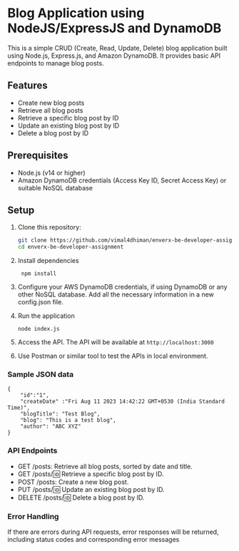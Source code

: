 # Blog Application using NodeJS/ExpressJS and DynamoDB

This is a simple CRUD (Create, Read, Update, Delete) blog application built using Node.js, Express.js, and Amazon DynamoDB. It provides basic API endpoints to manage blog posts.

## Features

- Create new blog posts
- Retrieve all blog posts
- Retrieve a specific blog post by ID
- Update an existing blog post by ID
- Delete a blog post by ID

## Prerequisites

- Node.js (v14 or higher)
- Amazon DynamoDB credentials (Access Key ID, Secret Access Key) or suitable NoSQL database

## Setup

1. Clone this repository:

   ```sh
   git clone https://github.com/vimal4dhiman/enverx-be-developer-assignment.git
   cd enverx-be-developer-assignment
   ```

2. Install dependencies
   ```
    npm install
   ```
3. Configure your AWS DynamoDB credentials, if using DynamoDB or any other NoSQL database. Add all the necessary information in a new config.json file.
4. Run the application

   ```
   node index.js
   ```

5. Access the API. The API will be available at `http://localhost:3000`
6. Use Postman or similar tool to test the APIs in local environment.

### Sample JSON data

    {
        "id":"1",
        "createDate" :"Fri Aug 11 2023 14:42:22 GMT+0530 (India Standard Time)",
        "blogTitle": "Test Blog",
        "blog": "This is a test blog",
        "author": "ABC XYZ"
    }

### API Endpoints

- GET /posts: Retrieve all blog posts, sorted by date and title.
- GET /posts/:id: Retrieve a specific blog post by ID.
- POST /posts: Create a new blog post.
- PUT /posts/:id: Update an existing blog post by ID.
- DELETE /posts/:id: Delete a blog post by ID.

### Error Handling

If there are errors during API requests, error responses will be returned, including status codes and corresponding error messages
